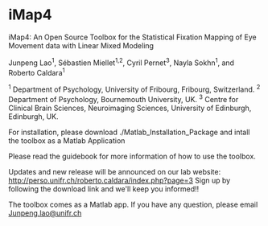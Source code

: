 # iMap4
iMap4: An Open Source Toolbox for the Statistical Fixation Mapping of Eye Movement data with Linear Mixed Modeling

Junpeng Lao<sup>1</sup>, Sébastien Miellet<sup>1,2</sup>, Cyril Pernet<sup>3</sup>, Nayla Sokhn<sup>1</sup>, and Roberto Caldara<sup>1</sup>

<sup>1</sup> Department of Psychology, University of Fribourg, Fribourg, Switzerland.
<sup>2</sup> Department of Psychology, Bournemouth University, UK.
<sup>3</sup> Centre for Clinical Brain Sciences, Neuroimaging Sciences, University of Edinburgh, Edinburgh, UK.

For installation, please download ./Matlab_Installation_Package and intall the toolbox as a Matlab Application

Please read the guidebook for more information of how to use the toolbox.

Updates and new release will be announced on our lab website: http://perso.unifr.ch/roberto.caldara/index.php?page=3 
Sign up by following the download link and we'll keep you informed!! 

The toolbox comes as a Matlab app. If you have any question, please email Junpeng.lao@unifr.ch
